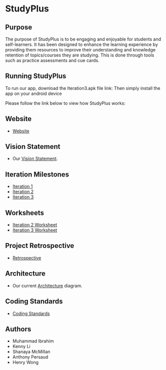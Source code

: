 # StudyPlus

## Purpose

The purpose of StudyPlus is to be engaging and enjoyable for students and self-learners. It has been designed to enhance the learning experience by providing them resources to improve their understanding and knowledge retention of topics/courses they are studying. This is done through tools such as practice assessments and cue cards. 

## Running StudyPlus

To run our app, download the Iteration3.apk file link:
Then simply install the app on your android device

Please follow the link below to view how StudyPlus works:

## Website
- [Website](TODO)

## Vision Statement
- Our [Vision Statement](/docs/VisionStatement.md).

## Iteration Milestones
- [Iteration 1](/docs/Iteration1.md)
- [Iteration 2](/docs/Iteration2.md)
- [Iteration 3](/docs/Iteration3.md)

## Worksheets
- [Iteration 2 Worksheet](/docs/Iteration2Worksheet.md)
- [Iteration 3 Worksheet](/docs/Iteration3Worksheet.md)

## Project Retrospective
- [Retrospective](/docs/Retrospective.md)

## Architecture
- Our current [Architecture](/docs/Architecture.md) diagram.

## Coding Standards
- [Coding Standards](/docs/CodingStandard.md)

## Authors
- Muhammad Ibrahim
- Kenny Li
- Shanaya McMillan
- Anthony Persaud
- Henry Wong
